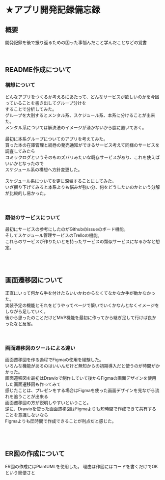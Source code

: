 # ★アプリ開発記録備忘録
## 概要
開発記録を後で振り返るための困った事悩んだこと学んだことなどの覚書<br>
<br>
<br>

## README作成について
### 構想について
どんなアプリをつくるか考えるにあたって、どんなサービスが欲しいのかを今困っていることを書き出してグループ分けを<br>
することで分析してみた。<br>
グループを大別するとメンタル系、スケジュール系、本系に分けることが出来た。<br>
メンタル系については解決法のイメージが湧かないから脇に置いておく。<br>
<br>
最初に本系グループについてのアプリを考えてみた。<br>
買った本の在庫管理と続巻の発売通知ができるサービス考えて同様のサービスを調査してみたら<br>
コミックログというそのものズバリみたいな既存サービスがあり、これを使えばいいかとなったので<br>
スケジュール系の構想へ方針変更した。<br>
<br>
スケジュール系についてを更に深堀することにしてみた。<br>
いざ掘り下げてみると本系よりも悩みが強い分、何をどうしたいのかという分解が比較的し易かった。<br>
<br>
<br>
### 類似のサービスについて
最初にサービスの参考にしたのがGithubのissueのボード機能。<br>
そしてスケジュール管理サービスのTrelloの機能。<br>
これらのサービスが作りたいとを持ったサービスの類似サービスになるかなと想定。<br>
<br>
<br>
<br>

## 画面遷移図について
正直にいって何から手を付けたらいいかわからなくてなかなか手が動かなかった。<br>
実装予定の機能とそれをどうやってページで繋いでいくかなんとなくイメージをしながら足していく。<br>
後から思ったのことだけどMVP機能を最初に作ってから継ぎ足して行けば良かったなと反省。<br>
<br>
<br>
### 画面遷移図のツールによる違い
画面遷移図を作る過程でFigmaの使用を経験した。<br>
いろんな機能があるのはいいんだけど無知からの初期導入だと使うのが時間がかかった。<br>
画面遷移図を最初はDrawioで制作していて後からFigmaの画面デザインを使用した画面遷移図も作ってみて<br>
感じたことは、プレゼンをする場合はFigmaを使った画面デザインを見ながら流れを追うことが出来る<br>
画面遷移図の方が説明しやすいということ。<br>
逆に、Drawioを使った画面遷移図はFigmaよりも短時間で作成できて共有することを意識しないなら<br>
Figmaよりも団時間で作成できることが利点だと感じた。<br>
<br>
<br>
<br>

## ER図の作成について
ER図の作成にはPlantUMLを使用した。
理由は作図にはコードを書くだけでOKという簡便さと


